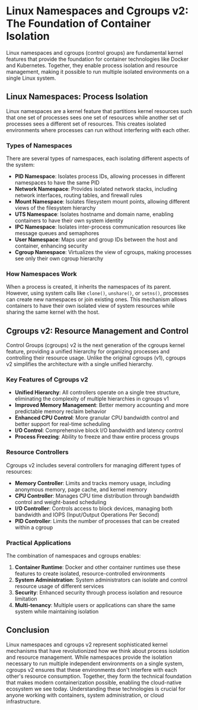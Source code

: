 # Linux Namespaces and Cgroups v2: The Foundation of Container Isolation

Linux namespaces and cgroups (control groups) are fundamental kernel features that provide the foundation for container technologies like Docker and Kubernetes. Together, they enable process isolation and resource management, making it possible to run multiple isolated environments on a single Linux system.

## Linux Namespaces: Process Isolation

Linux namespaces are a kernel feature that partitions kernel resources such that one set of processes sees one set of resources while another set of processes sees a different set of resources. This creates isolated environments where processes can run without interfering with each other.

### Types of Namespaces

There are several types of namespaces, each isolating different aspects of the system:

- **PID Namespace**: Isolates process IDs, allowing processes in different namespaces to have the same PID
- **Network Namespace**: Provides isolated network stacks, including network interfaces, routing tables, and firewall rules
- **Mount Namespace**: Isolates filesystem mount points, allowing different views of the filesystem hierarchy
- **UTS Namespace**: Isolates hostname and domain name, enabling containers to have their own system identity
- **IPC Namespace**: Isolates inter-process communication resources like message queues and semaphores
- **User Namespace**: Maps user and group IDs between the host and container, enhancing security
- **Cgroup Namespace**: Virtualizes the view of cgroups, making processes see only their own cgroup hierarchy

### How Namespaces Work

When a process is created, it inherits the namespaces of its parent. However, using system calls like `clone()`, `unshare()`, or `setns()`, processes can create new namespaces or join existing ones. This mechanism allows containers to have their own isolated view of system resources while sharing the same kernel with the host.

## Cgroups v2: Resource Management and Control

Control Groups (cgroups) v2 is the next generation of the cgroups kernel feature, providing a unified hierarchy for organizing processes and controlling their resource usage. Unlike the original cgroups (v1), cgroups v2 simplifies the architecture with a single unified hierarchy.

### Key Features of Cgroups v2

- **Unified Hierarchy**: All controllers operate on a single tree structure, eliminating the complexity of multiple hierarchies in cgroups v1
- **Improved Memory Management**: Better memory accounting and more predictable memory reclaim behavior
- **Enhanced CPU Control**: More granular CPU bandwidth control and better support for real-time scheduling
- **I/O Control**: Comprehensive block I/O bandwidth and latency control
- **Process Freezing**: Ability to freeze and thaw entire process groups

### Resource Controllers

Cgroups v2 includes several controllers for managing different types of resources:

- **Memory Controller**: Limits and tracks memory usage, including anonymous memory, page cache, and kernel memory
- **CPU Controller**: Manages CPU time distribution through bandwidth control and weight-based scheduling
- **I/O Controller**: Controls access to block devices, managing both bandwidth and IOPS (Input/Output Operations Per Second)
- **PID Controller**: Limits the number of processes that can be created within a cgroup

### Practical Applications

The combination of namespaces and cgroups enables:

1. **Container Runtime**: Docker and other container runtimes use these features to create isolated, resource-controlled environments
2. **System Administration**: System administrators can isolate and control resource usage of different services
3. **Security**: Enhanced security through process isolation and resource limitation
4. **Multi-tenancy**: Multiple users or applications can share the same system while maintaining isolation

## Conclusion

Linux namespaces and cgroups v2 represent sophisticated kernel mechanisms that have revolutionized how we think about process isolation and resource management. While namespaces provide the isolation necessary to run multiple independent environments on a single system, cgroups v2 ensures that these environments don't interfere with each other's resource consumption. Together, they form the technical foundation that makes modern containerization possible, enabling the cloud-native ecosystem we see today. Understanding these technologies is crucial for anyone working with containers, system administration, or cloud infrastructure.